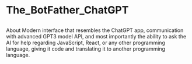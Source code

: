 # The_BotFather_ChatGPT

##
About Modern interface that resembles the ChatGPT app, communication with advanced GPT3 model API, and most importantly 
the ability to ask the AI for help regarding JavaScript, React, or any other programming language, 
giving it code and translating it to another programming language.
